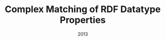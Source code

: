 ---
title: "Complex Matching of RDF Datatype Properties"
collection: publications
permalink: /publication/2013-DBLP_conf_dexa_NunesCCFLD13
date: 2013
venue: 'Database and Expert Systems Applications - 24th International Conference, {DEXA} 2013, Prague, Czech Republic, August 26-29, 2013. Proceedings, Part {I}'
---